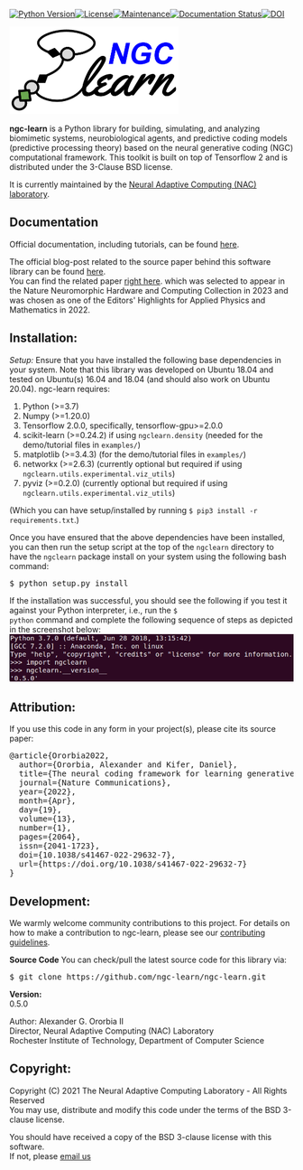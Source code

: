[![Python Version](https://img.shields.io/badge/python-3.7%20%7C%203.8%20%7C%203.9%20%7C%203.10-blue.svg)](https://www.python.org/downloads)[![License](https://img.shields.io/badge/License-BSD_3--Clause-blue.svg)](https://opensource.org/licenses/BSD-3-Clause)[![Maintenance](https://img.shields.io/badge/Maintained%3F-yes-green.svg)](https://GitHub.com/Naereen/StrapDown.js/graphs/commit-activity)[![Documentation Status](https://readthedocs.org/projects/ngc-learn/badge/?version=latest)](http://ngc-learn.readthedocs.io/en/latest/?badge=latest)[![DOI](https://zenodo.org/badge/483413212.svg)](https://zenodo.org/badge/latestdoi/483413212)

<img src="docs/images/ngc-learn-logo.png" width="300">

<b>ngc-learn</b> is a Python library for building, simulating, and analyzing biomimetic systems, neurobiological
agents, and predictive coding models (predictive processing theory) based on the neural generative
coding (NGC) computational framework. This toolkit is built on top of Tensorflow 2 and is distributed under the 3-Clause BSD license.

It is currently maintained by the
<a href="https://www.cs.rit.edu/~ago/nac_lab.html">Neural Adaptive Computing (NAC) laboratory</a>.

## <b>Documentation</b>

Official documentation, including tutorials, can be found
<a href="https://ngc-learn.readthedocs.io/en/latest/#">here</a>.

The official blog-post related to the source paper behind this software library
can be found
<a href="https://go.nature.com/3rgl1K8">here</a>.<br>
You can find the related paper <a href="https://www.nature.com/articles/s41467-022-29632-7">right here</a>. 
which was selected to appear in the Nature Neuromorphic Hardware and Computing Collection in 2023 and was 
chosen as one of the Editors' Highlights for Applied Physics and Mathematics in 2022.

<!--The technical report going over the theoretical underpinnings of the
    NGC framework can be found here. TO BE RELEASED SOON. -->

## <b>Installation:</b>

<i>Setup:</i> Ensure that you have installed the following base dependencies in
your system. Note that this library was developed on Ubuntu 18.04 and tested on
Ubuntu(s) 16.04 and 18.04 (and should also work on Ubuntu 20.04).
ngc-learn requires:
1) Python (>=3.7)
2) Numpy (>=1.20.0)
3) Tensorflow 2.0.0, specifically, tensorflow-gpu>=2.0.0
4) scikit-learn (>=0.24.2) if using `ngclearn.density` (needed for the demo/tutorial
    files in `examples/`)
5) matplotlib (>=3.4.3) (for the demo/tutorial files in `examples/`)
6) networkx  (>=2.6.3) (currently optional but required if using `ngclearn.utils.experimental.viz_utils`)
7) pyviz (>=0.2.0) (currently optional but required if using `ngclearn.utils.experimental.viz_utils`)

(Which you can have setup/installed by running `$ pip3 install -r requirements.txt`.)

Once you have ensured that the above dependencies have been installed, you can then
run the setup script at the top of the <code>ngclearn</code> directory
to have the <code>ngclearn</code> package install on your system using the
following bash command:
<pre>
$ python setup.py install
</pre>

If the installation was successful, you should see the following if you test
it against your Python interpreter, i.e., run the <code>$ python</code> command
and complete the following sequence of steps as depicted in the screenshot below:<br>
<img src="docs/images/test_ngclearn_install.png" width="512">

## <b>Attribution:</b>

If you use this code in any form in your project(s), please cite its source
paper:
<pre>
@article{Ororbia2022,
  author={Ororbia, Alexander and Kifer, Daniel},
  title={The neural coding framework for learning generative models},
  journal={Nature Communications},
  year={2022},
  month={Apr},
  day={19},
  volume={13},
  number={1},
  pages={2064},
  issn={2041-1723},
  doi={10.1038/s41467-022-29632-7},
  url={https://doi.org/10.1038/s41467-022-29632-7}
}
</pre>

## <b>Development:</b>

We warmly welcome community contributions to this project. For details on how to
make a contribution to ngc-learn, please see our
[contributing guidelines](CONTRIBUTING.md).

<b>Source Code</b>
You can check/pull the latest source code for this library via:
<pre>
$ git clone https://github.com/ngc-learn/ngc-learn.git
</pre>


**Version:**<br>
0.5.0 <!-- -Alpha -->

Author:
Alexander G. Ororbia II<br>
Director, Neural Adaptive Computing (NAC) Laboratory<br>
Rochester Institute of Technology, Department of Computer Science

## <b>Copyright:</b>

Copyright (C) 2021 The Neural Adaptive Computing Laboratory - All Rights Reserved<br>
You may use, distribute and modify this code under the
terms of the BSD 3-clause license.

You should have received a copy of the BSD 3-clause license with
this software.<br>
If not, please [email us](mailto:ago@cs.rit.edu)
